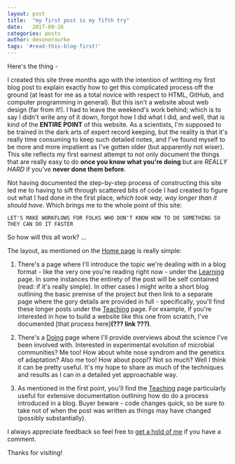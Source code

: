```yaml
---
layout: post
title:  "my first post is my fifth try"
date:   2017-09-26
categories: posts
author: devonorourke
tags: '#read-this-blog-first!'
---
```

Here's the thing -   

I created this site three months ago with the intention of writting my first blog post to explain exactly how to get this complicated process off the ground (at least for me as a total novice with respect to HTML, GitHub, and computer programming in general). But this isn't a website about web design (far from it!). I had to leave the weekend's work behind; which is to say I didn't write any of it down, forgot how I did what I did, and well, that is kind of the **ENTIRE POINT** of this website. As a scientists, I'm supposed to be trained in the dark arts of expert record keeping, but the reality is that it's really time consuming to keep such detailed notes, and I've found myself to be more and more impatient as I've gotten older (but apparently not wiser). This site reflects my first earnest attempt to not only document the things that are really easy to do **once you know what you're doing** but are _REALLY HARD_ if you've **never done them before**.   

Not having documented the step-by-step process of constructing this site led me to having to sift through scattered bits of code I had created to figure out what I had done in the first place, _which took way, way longer than it should have_. Which brings me to the whole point of this site:   

`LET'S MAKE WORKFLOWS FOR FOLKS WHO DON'T KNOW HOW TO DO SOMETHING SO THEY CAN DO IT FASTER`

So how will this all work? ...

The layout, as mentioned on the [Home page](https://devonorourke.github.io/) is really simple: 
1. There's a page where I'll introduce the topic we're dealing with in a blog format - like the very one you're reading right now - under the [Learning](https://devonorourke.github.io/learning/) page. In some instances the entirety of the post will be self contained (read: if it's really simple). In other cases I might write a short blog outlining the basic premise of the project but then link to a separate page where the gory details are provided in full - specifically, you'll find these longer posts under the [Teaching](https://devonorourke.github.io/teaching/) page. For example, if you're interested in how to build a website like this one from scratch, I've documented [that process here]**(??? link ???)**.  

2. There's a [Doing](https://devonorourke.github.io/doing/) page where I'll provide overviews about the science I've been involved with. Interested in experimental evolution of microbial communities? Me too! How about white nose syndrom and the genetics of adaptation? Also me too! How about poop!? Not so much? Well I think it can be pretty useful. It's my hope to share as much of the techniques and results as I can in a detailed yet approachable way.

3. As mentioned in the first point, you'll find the [Teaching](https://devonorourke.github.io/learning/) page particularly useful for extensive documentation outlining how do do a process introduced in a blog. Buyer beware - code changes quick, so be sure to take not of when the post was written as things may have changed (possibly substantially).  

I always appreciate feedback so feel free to [get a hold of me](mailto:devon.orourke@gmail.com) if you have a comment.  

Thanks for visiting!
